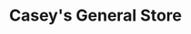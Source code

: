 ---
title: "Casey's General Store"
url: /lenexa/caseys-general-store-renner-boulevard/
shop: convenience
---